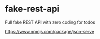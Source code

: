 # fake-rest-api
Full fake REST API with zero coding for todos

https://www.npmjs.com/package/json-serve

